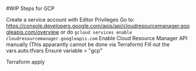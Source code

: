 #WIP
Steps for GCP

Create a service account with Editor Privileges
Go to:  https://console.developers.google.com/apis/api/cloudresourcemanager.googleapis.com/overview or do `gcloud services enable cloudresourcemanager.googleapis.com`
Enable Cloud Resource Manager API manually (This apparantly cannot be done via Terraform)
Fill out the vars.auto.tfvars
Ensure variable = "gcp"

Terraform apply